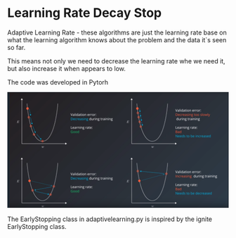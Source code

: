 # Learning Rate Decay Stop

Adaptive Learning Rate - these algorithms are just the learning rate base on what the learning algorithm knows about the problem and the data it`s seen so far.


This means not only we need to decrease the learning rate whe we need it, but also increase it when appears to low.

The code was developed in Pytorh



![Loss plot](LearningRateCurves.png?raw=true)

The EarlyStopping class in adaptivelearning.py is inspired by the ignite EarlyStopping class.
